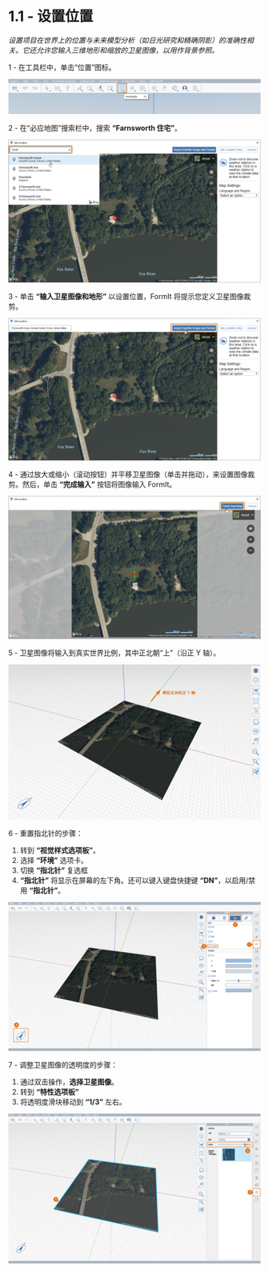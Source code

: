 # 1.1 - 设置位置

_设置项目在世界上的位置与未来模型分析（如日光研究和精确阴影）的准确性相关。它还允许您输入三维地形和缩放的卫星图像，以用作背景参照。_

1 - 在工具栏中，单击“位置”图标。

![](<../../.gitbook/assets/0 (2).png>)

2 - 在“必应地图”搜索栏中，搜索 **“Farnsworth 住宅”**。

![](<../../.gitbook/assets/1 (20).png>)

3 - 单击 **“输入卫星图像和地形”** 以设置位置，FormIt 将提示您定义卫星图像裁剪。

![](<../../.gitbook/assets/2 (13).png>)

4 - 通过放大或缩小（滚动按钮）并平移卫星图像（单击并拖动），来设置图像裁剪。然后，单击 **“完成输入”** 按钮将图像输入 FormIt。

![](<../../.gitbook/assets/3 (2).png>)

5 - 卫星图像将输入到真实世界比例，其中正北朝“上”（沿正 Y 轴）。

![](<../../.gitbook/assets/4 (14).png>)

6 - 重置指北针的步骤：

1. 转到 **“视觉样式选项板”**。
2. 选择 **“环境”** 选项卡。
3. 切换 **“指北针”** 复选框
4. **“指北针”** 将显示在屏幕的左下角。还可以键入键盘快捷键 **“DN”**，以启用/禁用 **“指北针”**。

![](<../../.gitbook/assets/5 (13).png>)

7 - 调整卫星图像的透明度的步骤：

1. 通过双击操作，**选择卫星图像**。
2. 转到 **“特性选项板”**
3. 将透明度滑块移动到 **“1/3”** 左右。

![](<../../.gitbook/assets/6 (2).png>)
